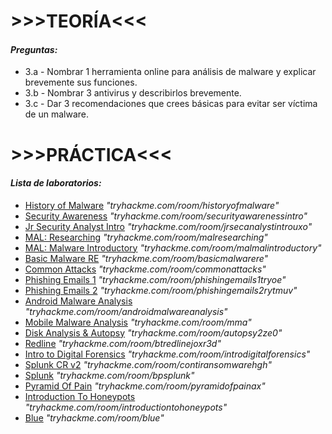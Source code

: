 <body>
    <h1>>>>TEORÍA<<<</h1>
      <h4><em>Preguntas:</em></h4>
    <ul>
        <li>3.a - Nombrar 1 herramienta online para análisis de malware y explicar brevemente sus funciones.</li>
        <li>3.b - Nombrar 3 antivirus y describirlos brevemente.</li>
        <li>3.c - Dar 3 recomendaciones que crees básicas para evitar ser víctima de un malware.</li>
    </ul>
    <h1>>>>PRÁCTICA<<<</h1>
      <h4><em>Lista de laboratorios:</em></h4>
    <ul>
      <li><a href="https://tryhackme.com/room/historyofmalware" target="_blank">History of Malware</a> <em>"tryhackme.com/room/historyofmalware"</em></li>
      <li><a href="https://tryhackme.com/room/securityawarenessintro" target="_blank">Security Awareness</a> <em>"tryhackme.com/room/securityawarenessintro"</em></li>
      <li><a href="https://tryhackme.com/room/jrsecanalystintrouxo" target="_blank">Jr Security Analyst Intro</a> <em>"tryhackme.com/room/jrsecanalystintrouxo"</em></li>
      <li><a href="https://tryhackme.com/room/malresearching" target="_blank">MAL: Researching</a> <em>"tryhackme.com/room/malresearching"</em></li>
      <li><a href="https://tryhackme.com/room/malmalintroductory" target="_blank">MAL: Malware Introductory</a> <em>"tryhackme.com/room/malmalintroductory"</em></li>
      <li><a href="https://tryhackme.com/room/basicmalwarere" target="_blank">Basic Malware RE</a> <em>"tryhackme.com/room/basicmalwarere"</em></li>
      <li><a href="https://tryhackme.com/room/commonattacks" target="_blank">Common Attacks</a> <em>"tryhackme.com/room/commonattacks"</em></li>
      <li><a href="https://tryhackme.com/room/phishingemails1tryoe" target="_blank">Phishing Emails 1</a> <em>"tryhackme.com/room/phishingemails1tryoe"</em></li>
      <li><a href="https://tryhackme.com/room/phishingemails2rytmuv" target="_blank">Phishing Emails 2</a> <em>"tryhackme.com/room/phishingemails2rytmuv"</em></li>
      <li><a href="https://tryhackme.com/room/androidmalwareanalysis" target="_blank">Android Malware Analysis</a> <em>"tryhackme.com/room/androidmalwareanalysis"</em></li>
      <li><a href="https://tryhackme.com/room/mma" target="_blank">Mobile Malware Analysis</a> <em>"tryhackme.com/room/mma"</em></li>
      <li><a href="https://tryhackme.com/room/autopsy2ze0" target="_blank">Disk Analysis & Autopsy</a> <em>"tryhackme.com/room/autopsy2ze0"</em></li>
      <li><a href="https://tryhackme.com/room/btredlinejoxr3d" target="_blank">Redline</a> <em>"tryhackme.com/room/btredlinejoxr3d"</em></li>
      <li><a href="https://tryhackme.com/room/introdigitalforensics" target="_blank">Intro to Digital Forensics</a> <em>"tryhackme.com/room/introdigitalforensics"</em></li>
      <li><a href="https://tryhackme.com/room/contiransomwarehgh" target="_blank">Splunk CR v2</a> <em>"tryhackme.com/room/contiransomwarehgh"</em></li>
      <li><a href="https://tryhackme.com/room/bpsplunk" target="_blank">Splunk</a> <em>"tryhackme.com/room/bpsplunk"</em></li>
      <li><a href="https://tryhackme.com/room/pyramidofpainax" target="_blank">Pyramid Of Pain</a> <em>"tryhackme.com/room/pyramidofpainax"</em></li>
      <li><a href="https://tryhackme.com/room/introductiontohoneypots" target="_blank">Introduction To Honeypots</a> <em>"tryhackme.com/room/introductiontohoneypots"</em></li>
      <li><a href="https://tryhackme.com/room/blue" target="_blank">Blue</a> <em>"tryhackme.com/room/blue"</em></li>
    </ul>
</body>
